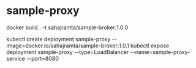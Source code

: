 # sample-proxy

docker build . -t sahajramta/sample-broker:1.0.0

kubectl create deployment sample-proxy --image=docker.io/sahajramta/sample-broker:1.0.1
kubectl expose deployment sample-proxy --type=LoadBalancer --name=sample-proxy-service --port=8080